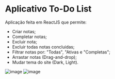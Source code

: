 # Aplicativo To-Do List

Aplicação feita em ReactJS que permite:

<ul>
  <li>Criar notas;</li>
  <li>Completar notas;</li>
  <li>Excluir nota;</li>
  <li>Excluir todas notas concluidas;</li>
  <li>Filtrar notas por: "Todas", "Ativas e "Completas";</li>
  <li>Arrastar notas (Drag-and-drop);</li>
  <li>Mudar tema do site (Dark, Light).</li>
</ul>

![image](https://user-images.githubusercontent.com/85578784/135723398-c4eb5cbb-4725-4757-ad0b-32459b10cc71.png)
![image](https://user-images.githubusercontent.com/85578784/135723404-7c4bdd69-d86b-4da4-ba80-59483592d2a3.png)
